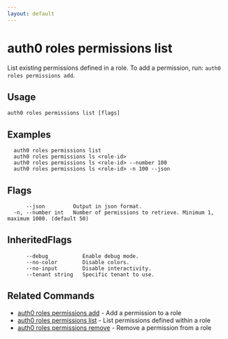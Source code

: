 ```yaml
---
layout: default
---
```

# auth0 roles permissions list

List existing permissions defined in a role. To add a permission, run: `auth0 roles permissions add`.

## Usage
```
auth0 roles permissions list [flags]
```

## Examples

```
  auth0 roles permissions list
  auth0 roles permissions ls <role-id>
  auth0 roles permissions ls <role-id> --number 100
  auth0 roles permissions ls <role-id> -n 100 --json
```


## Flags

```
      --json         Output in json format.
  -n, --number int   Number of permissions to retrieve. Minimum 1, maximum 1000. (default 50)
```


## InheritedFlags

```
      --debug           Enable debug mode.
      --no-color        Disable colors.
      --no-input        Disable interactivity.
      --tenant string   Specific tenant to use.
```


## Related Commands

- [auth0 roles permissions add](auth0_roles_permissions_add.md) - Add a permission to a role
- [auth0 roles permissions list](auth0_roles_permissions_list.md) - List permissions defined within a role
- [auth0 roles permissions remove](auth0_roles_permissions_remove.md) - Remove a permission from a role


